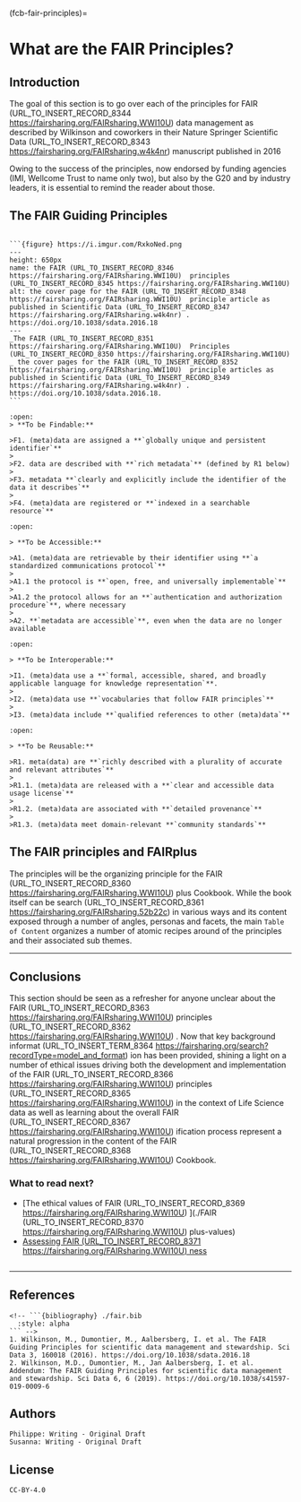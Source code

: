 (fcb-fair-principles)=
# What are the FAIR Principles?



<!-- ````{panels_fairplus}
:identifier_text: RX.X
:identifier_link: 'https://example.com'
:difficulty_level: 1
:recipe_type: background_information
:reading_time_minutes: 15
:intended_audience: principal_investigator, data_manager, data_scientist, funder
:maturity_level: 2 
:maturity_indicator: 1, 2
:has_executable_code: nope
:recipe_name: Introducing the FAIR Principles
```` -->

## Introduction

The goal of this section is to go over each of the principles for FAIR (URL_TO_INSERT_RECORD_8344 https://fairsharing.org/FAIRsharing.WWI10U)  data management as described by Wilkinson and coworkers in their Nature Springer Scientific Data (URL_TO_INSERT_RECORD_8343 https://fairsharing.org/FAIRsharing.w4k4nr)  manuscript published in 2016
<!-- {cite}`Wilkinson2016FAIR,Wilkinson2019Evaluation`. -->
Owing to the success of the principles, now endorsed by funding agencies (IMI, Wellcome Trust to name only two), but also by the G20 and by industry leaders, it is essential to remind the reader about those.



## The FAIR Guiding Principles



````{dropdown} **The FAIR principles manuscript**

```{figure} https://i.imgur.com/RxkoNed.png
---
height: 650px
name: the FAIR (URL_TO_INSERT_RECORD_8346 https://fairsharing.org/FAIRsharing.WWI10U)  principles (URL_TO_INSERT_RECORD_8345 https://fairsharing.org/FAIRsharing.WWI10U) 
alt: the cover page for the FAIR (URL_TO_INSERT_RECORD_8348 https://fairsharing.org/FAIRsharing.WWI10U)  principle article as published in Scientific Data (URL_TO_INSERT_RECORD_8347 https://fairsharing.org/FAIRsharing.w4k4nr) . https://doi.org/10.1038/sdata.2016.18
---
_The FAIR (URL_TO_INSERT_RECORD_8351 https://fairsharing.org/FAIRsharing.WWI10U)  Principles (URL_TO_INSERT_RECORD_8350 https://fairsharing.org/FAIRsharing.WWI10U) _ the cover pages for the FAIR (URL_TO_INSERT_RECORD_8352 https://fairsharing.org/FAIRsharing.WWI10U)  principle articles as published in Scientific Data (URL_TO_INSERT_RECORD_8349 https://fairsharing.org/FAIRsharing.w4k4nr) . https://doi.org/10.1038/sdata.2016.18.
```

````


<!-- <div>
	<img src="https://i.imgur.com/RxkoNed.png" width="550" style="border:1px solid black;align:center"/>
</div>

doi: 10.1038/sdata.2016.18
 -->

````{dropdown} **Findability**
:open:
> **To be Findable:**

>F1. (meta)data are assigned a **`globally unique and persistent identifier`**
>
>F2. data are described with **`rich metadata`** (defined by R1 below)
>
>F3. metadata **`clearly and explicitly include the identifier of the data it describes`**
>
>F4. (meta)data are registered or **`indexed in a searchable resource`**
````

````{dropdown} **Accessibility**
:open:

> **To be Accessible:**

>A1. (meta)data are retrievable by their identifier using **`a standardized communications protocol`**
>
>A1.1 the protocol is **`open, free, and universally implementable`**
>
>A1.2 the protocol allows for an **`authentication and authorization procedure`**, where necessary
>
>A2. **`metadata are accessible`**, even when the data are no longer available

````

````{dropdown} **Interoperability**
:open:

> **To be Interoperable:**

>I1. (meta)data use a **`formal, accessible, shared, and broadly applicable language for knowledge representation`**.
>
>I2. (meta)data use **`vocabularies that follow FAIR principles`**
>
>I3. (meta)data include **`qualified references to other (meta)data`**
````

````{dropdown} **Reusability**
:open:

> **To be Reusable:**

>R1. meta(data) are **`richly described with a plurality of accurate and relevant attributes`**
>
>R1.1. (meta)data are released with a **`clear and accessible data usage license`**
>
>R1.2. (meta)data are associated with **`detailed provenance`**
>
>R1.3. (meta)data meet domain-relevant **`community standards`**

````



<!-- ````{panels}
:container: container-lg pb-3
:column: col-lg-12 p-2
:card: rounded


```{tabbed} F. 

> To be Findable:

>F1. (meta)data are assigned a **globally unique and persistent identifier (URL_TO_INSERT_TERM_8353 https://fairsharing.org/search?recordType=identifier_schema) **
>
>F2. data are described with **rich metadata** (defined by R1 below)
>
>F3. metadata clearly and explicitly include the identifier (URL_TO_INSERT_TERM_8354 https://fairsharing.org/search?recordType=identifier_schema)  of the data it describes
>
>F4. (meta)data are registered or **indexed in a search (URL_TO_INSERT_RECORD_8355 https://fairsharing.org/FAIRsharing.52b22c) able resource**
```

```{tabbed} A.
> To be Accessible:

>A1. (meta)data are retrievable by their identifier (URL_TO_INSERT_TERM_8357 https://fairsharing.org/search?recordType=identifier_schema)  using **a standard (URL_TO_INSERT_TERM_8356 https://fairsharing.org/search?fairsharingRegistry=Standard) ized communications protocol**
>
>A1.1 the protocol is **open, free, and universally implementable**
>
>A1.2 the protocol allows for an authentication and authorization procedure, where necessary
>
>A2. **metadata are accessible**, even when the data are no longer available
```

```{tabbed} I. 
> To be Interoperable:

>I1. (meta)data use a **formal, accessible, shared, and broadly applicable language for knowledge representation**.
>
>I2. (meta)data use **vocabularies that follow FAIR (URL_TO_INSERT_RECORD_8358 https://fairsharing.org/FAIRsharing.WWI10U)  principles**
>
>I3. (meta)data include **qualified references** to other (meta)data
```

```{tabbed} R.
> To be Reusable:

>R1. meta(data) are richly described with a **plurality of accurate and relevant attributes**
>
>R1.1. (meta)data are released with a **clear and accessible data usage license**
>
>R1.2. (meta)data are associated with **detailed provenance**
>
>R1.3. (meta)data meet domain-relevant **community standard (URL_TO_INSERT_TERM_8359 https://fairsharing.org/search?fairsharingRegistry=Standard) s**
```
```` -->




## The FAIR principles and FAIRplus

The principles will be the organizing principle for the FAIR (URL_TO_INSERT_RECORD_8360 https://fairsharing.org/FAIRsharing.WWI10U) plus Cookbook. While the book itself can be search (URL_TO_INSERT_RECORD_8361 https://fairsharing.org/FAIRsharing.52b22c)  in
various ways and its content exposed through a number of angles, personas and facets, 
the main `Table of Content` organizes a number of atomic recipes around of the principles and their associated sub themes. 




---
 
## Conclusions

This section should be seen as a refresher for anyone unclear about the FAIR (URL_TO_INSERT_RECORD_8363 https://fairsharing.org/FAIRsharing.WWI10U)  principles (URL_TO_INSERT_RECORD_8362 https://fairsharing.org/FAIRsharing.WWI10U) . 
Now that key background informat (URL_TO_INSERT_TERM_8364 https://fairsharing.org/search?recordType=model_and_format) ion has been provided, shining a light on a number of ethical issues driving 
both the development and implementation of the FAIR (URL_TO_INSERT_RECORD_8366 https://fairsharing.org/FAIRsharing.WWI10U)  principles (URL_TO_INSERT_RECORD_8365 https://fairsharing.org/FAIRsharing.WWI10U)  in the context of Life Science data
as well as learning about the overall FAIR (URL_TO_INSERT_RECORD_8367 https://fairsharing.org/FAIRsharing.WWI10U) ification process represent a natural progression 
in the content of the FAIR (URL_TO_INSERT_RECORD_8368 https://fairsharing.org/FAIRsharing.WWI10U)  Cookbook.

### What to read next?
* [The ethical values of FAIR (URL_TO_INSERT_RECORD_8369 https://fairsharing.org/FAIRsharing.WWI10U) ](./FAIR (URL_TO_INSERT_RECORD_8370 https://fairsharing.org/FAIRsharing.WWI10U) plus-values)
* [Assessing FAIR (URL_TO_INSERT_RECORD_8371 https://fairsharing.org/FAIRsharing.WWI10U) ness](../assessing-fairness)

````{rdmkit_panel}
````

---

## References

````{dropdown} **Reference**
<!-- ```{bibliography} ./fair.bib
  :style: alpha
``` -->
1. Wilkinson, M., Dumontier, M., Aalbersberg, I. et al. The FAIR Guiding Principles for scientific data management and stewardship. Sci Data 3, 160018 (2016). https://doi.org/10.1038/sdata.2016.18
2. Wilkinson, M.D., Dumontier, M., Jan Aalbersberg, I. et al. Addendum: The FAIR Guiding Principles for scientific data management and stewardship. Sci Data 6, 6 (2019). https://doi.org/10.1038/s41597-019-0009-6 

````


## Authors

````{authors_fairplus}
Philippe: Writing - Original Draft
Susanna: Writing - Original Draft
````



## License

````{license_fairplus}
CC-BY-4.0
````


